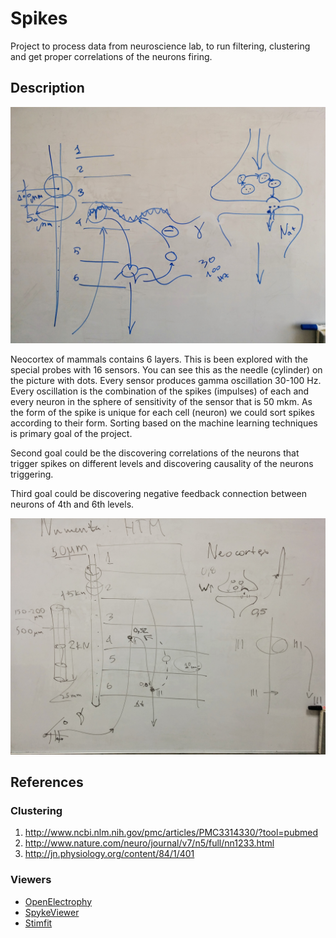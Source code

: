 # Spikes

Project to process data from neuroscience lab, to run filtering, clustering and get proper correlations of the neurons firing.

## Description

![Experiment](Spikes_description.jpg)

Neocortex of mammals contains 6 layers. This is been explored with the special probes with 16 sensors.
You can see this as the needle (cylinder) on the picture with dots. Every sensor produces gamma oscillation 30-100 Hz. Every oscillation is the combination of the spikes (impulses) of each and every neuron in the sphere of sensitivity of the sensor that is 50 mkm. As the form of the spike is unique for each cell (neuron) we could sort spikes according to their form. Sorting based on the machine learning techniques is primary goal of the project.

Second goal could be the discovering correlations of the neurons that trigger spikes on different levels and discovering causality of the neurons triggering.

Third goal could be discovering negative feedback connection between neurons of 4th and 6th levels.

![Connectome](Spikes_Connectome.jpg)

## References

### Clustering

1. http://www.ncbi.nlm.nih.gov/pmc/articles/PMC3314330/?tool=pubmed
1. http://www.nature.com/neuro/journal/v7/n5/full/nn1233.html
1. http://jn.physiology.org/content/84/1/401

### Viewers

- [OpenElectrophy](http://neuralensemble.org/OpenElectrophy/)
- [SpykeViewer](http://neuralensemble.org/SpykeViewer/)
- [Stimfit](http://neuro.debian.net/pkgs/stimfit.html)
